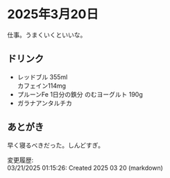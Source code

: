 # 2025年3月20日

仕事。うまくいくといいな。

## ドリンク

- レッドブル 355ml  
カフェイン114mg
- プルーンFe 1日分の鉄分 のむヨーグルト 190g
- ガラナアンタルチカ

## あとがき

早く寝るべきだった。しんどすぎ。

変更履歴:  
03/21/2025 01:15:26: Created 2025 03 20 (markdown)  

